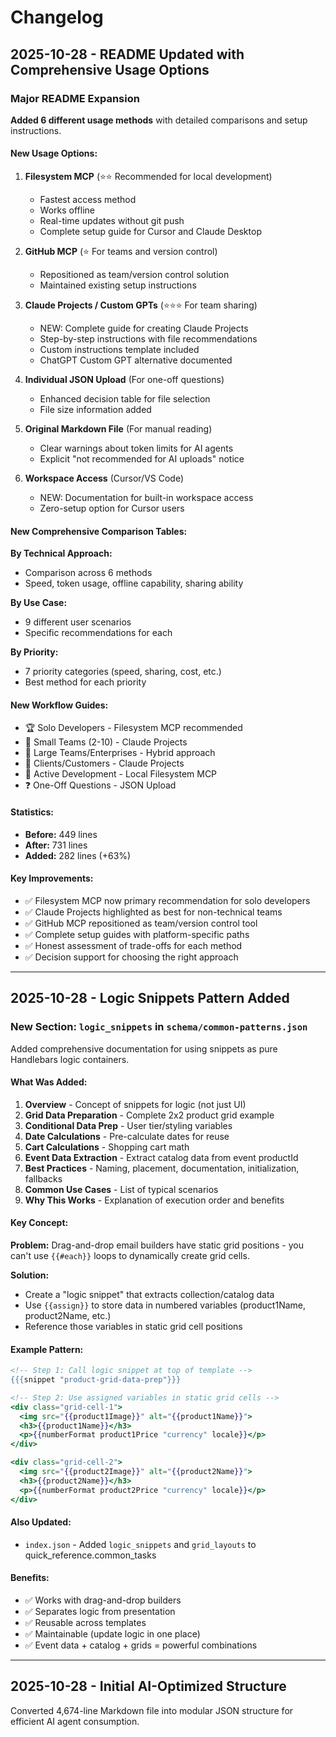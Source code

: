 # Changelog

## 2025-10-28 - README Updated with Comprehensive Usage Options

### Major README Expansion

**Added 6 different usage methods** with detailed comparisons and setup instructions.

#### New Usage Options:

1. **Filesystem MCP** (⭐⭐ Recommended for local development)
   - Fastest access method
   - Works offline
   - Real-time updates without git push
   - Complete setup guide for Cursor and Claude Desktop

2. **GitHub MCP** (⭐ For teams and version control)
   - Repositioned as team/version control solution
   - Maintained existing setup instructions

3. **Claude Projects / Custom GPTs** (⭐⭐⭐ For team sharing)
   - NEW: Complete guide for creating Claude Projects
   - Step-by-step instructions with file recommendations
   - Custom instructions template included
   - ChatGPT Custom GPT alternative documented

4. **Individual JSON Upload** (For one-off questions)
   - Enhanced decision table for file selection
   - File size information added

5. **Original Markdown File** (For manual reading)
   - Clear warnings about token limits for AI agents
   - Explicit "not recommended for AI uploads" notice

6. **Workspace Access** (Cursor/VS Code)
   - NEW: Documentation for built-in workspace access
   - Zero-setup option for Cursor users

#### New Comprehensive Comparison Tables:

**By Technical Approach:**
- Comparison across 6 methods
- Speed, token usage, offline capability, sharing ability

**By Use Case:**
- 9 different user scenarios
- Specific recommendations for each

**By Priority:**
- 7 priority categories (speed, sharing, cost, etc.)
- Best method for each priority

#### New Workflow Guides:

- 🏆 Solo Developers - Filesystem MCP recommended
- 👥 Small Teams (2-10) - Claude Projects
- 🏢 Large Teams/Enterprises - Hybrid approach
- 🤝 Clients/Customers - Claude Projects
- 🔧 Active Development - Local Filesystem MCP
- ❓ One-Off Questions - JSON Upload

#### Statistics:

- **Before:** 449 lines
- **After:** 731 lines
- **Added:** 282 lines (+63%)

#### Key Improvements:

- ✅ Filesystem MCP now primary recommendation for solo developers
- ✅ Claude Projects highlighted as best for non-technical teams
- ✅ GitHub MCP repositioned as team/version control tool
- ✅ Complete setup guides with platform-specific paths
- ✅ Honest assessment of trade-offs for each method
- ✅ Decision support for choosing the right approach

---

## 2025-10-28 - Logic Snippets Pattern Added

### New Section: `logic_snippets` in `schema/common-patterns.json`

Added comprehensive documentation for using snippets as pure Handlebars logic containers.

#### What Was Added:

1. **Overview** - Concept of snippets for logic (not just UI)
2. **Grid Data Preparation** - Complete 2x2 product grid example
3. **Conditional Data Prep** - User tier/styling variables
4. **Date Calculations** - Pre-calculate dates for reuse
5. **Cart Calculations** - Shopping cart math
6. **Event Data Extraction** - Extract catalog data from event productId
7. **Best Practices** - Naming, placement, documentation, initialization, fallbacks
8. **Common Use Cases** - List of typical scenarios
9. **Why This Works** - Explanation of execution order and benefits

#### Key Concept:

**Problem:** Drag-and-drop email builders have static grid positions - you can't use `{{#each}}` loops to dynamically create grid cells.

**Solution:** 
- Create a "logic snippet" that extracts collection/catalog data
- Use `{{assign}}` to store data in numbered variables (product1Name, product2Name, etc.)
- Reference those variables in static grid cell positions

#### Example Pattern:

```handlebars
<!-- Step 1: Call logic snippet at top of template -->
{{{snippet "product-grid-data-prep"}}}

<!-- Step 2: Use assigned variables in static grid cells -->
<div class="grid-cell-1">
  <img src="{{product1Image}}" alt="{{product1Name}}">
  <h3>{{product1Name}}</h3>
  <p>{{numberFormat product1Price "currency" locale}}</p>
</div>

<div class="grid-cell-2">
  <img src="{{product2Image}}" alt="{{product2Name}}">
  <h3>{{product2Name}}</h3>
  <p>{{numberFormat product2Price "currency" locale}}</p>
</div>
```

#### Also Updated:

- `index.json` - Added `logic_snippets` and `grid_layouts` to quick_reference.common_tasks

#### Benefits:

- ✅ Works with drag-and-drop builders
- ✅ Separates logic from presentation
- ✅ Reusable across templates
- ✅ Maintainable (update logic in one place)
- ✅ Event data + catalog + grids = powerful combinations

---

## 2025-10-28 - Initial AI-Optimized Structure

Converted 4,674-line Markdown file into modular JSON structure for efficient AI agent consumption.

